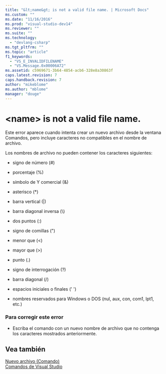 ```yaml
---
title: "&lt;name&gt; is not a valid file name. | Microsoft Docs"
ms.custom: ""
ms.date: "11/16/2016"
ms.prod: "visual-studio-dev14"
ms.reviewer: ""
ms.suite: ""
ms.technology: 
  - "devlang-csharp"
ms.tgt_pltfrm: ""
ms.topic: "article"
f1_keywords: 
  - "VS_E_INVALIDFILENAME"
  - "VS.Message.0x00006A72"
ms.assetid: c5969671-3b64-4854-acb6-328e8a30863f
caps.latest.revision: 7
caps.handback.revision: 7
author: "mikeblome"
ms.author: "mblome"
manager: "douge"
---
```

# &lt;name&gt; is not a valid file name.
Este error aparece cuando intenta crear un nuevo archivo desde la ventana Comandos, pero incluye caracteres no compatibles en el nombre de archivo.  
  
 Los nombres de archivo no pueden contener los caracteres siguientes:  
  
-   signo de número \(\#\)  
  
-   porcentaje \(%\)  
  
-   símbolo de Y comercial \(&\)  
  
-   asterisco \(\*\)  
  
-   barra vertical \(&#124;\)  
  
-   barra diagonal inversa \(\\\)  
  
-   dos puntos \(:\)  
  
-   signo de comillas \("\)  
  
-   menor que \(\<\)  
  
-   mayor que \(\>\)  
  
-   punto \(.\)  
  
-   signo de interrogación \(?\)  
  
-   barra diagonal \(\/\)  
  
-   espacios iniciales o finales \(' '\)  
  
-   nombres reservados para Windows o DOS \(nul, aux, con, com1, lpt1, etc.\)  
  
### Para corregir este error  
  
-   Escriba el comando con un nuevo nombre de archivo que no contenga los caracteres mostrados anteriormente.  
  
## Vea también  
 [Nuevo archivo \(Comando\)](../Topic/New%20File%20Command.md)   
 [Comandos de Visual Studio](../Topic/Visual%20Studio%20Commands.md)